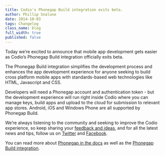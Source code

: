```yaml
---
title: Codio's Phonegap Build integration exits beta.
author: Phillip Snalune
date: 2014-10-03
tags: Changelog
class_name: blog
full_width: true
published: false
---
```

 
Today we’re excited to announce that mobile app development gets easier as Codio’s Phonegap Build integration officially exits beta. 

The Phonegap Build integration simplifies the development process and enhances the app development experience for anyone seeking to build cross platform mobile apps with standards-based web technologies like HTML, Javascript and CSS. 

Developers will need a Phonegap account and authentication token - but the development experience will run right inside Codio where you can manage keys, build apps and upload to the cloud for submission to relevant app stores.  Android, iOS and Windows Phone are all supported by Phonegap Build.

We’re always listening to the community and seeking to improve the Codio experience, so keep sharing your [feedback and ideas](http://forum.codio.com), and for all the latest news and tips, follow us on [Twitter](https://twitter.com/codiohq) and [Facebook](https://www.facebook.com/CodioHQ).

You can read more about [Phonegap in the docs](/docs/phonegap) as well as the [Phonegap Build integration](/docs/specifics/phonegapbuild).